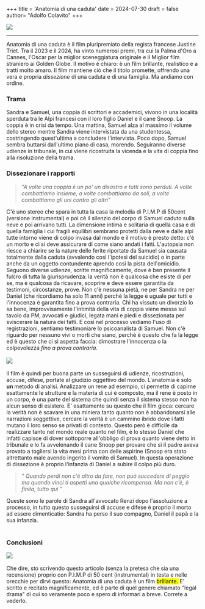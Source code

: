 +++
title = 'Anatomia di una caduta'
date = 2024-07-30
draft = false
author= "Adolfo Colavito"
+++ 

<img src="/images/AnatomiaCaduta.png" class="img-fluid">
<hr>


<p>
Anatomia di una caduta è il film pluripremiato della regista francese Justine Triet. Tra il 2023 e il 2024, ha vinto numerosi premi, tra cui la Palma d'Oro a Cannes, l'Oscar per la miglior sceneggiatura originale e il Miglior film straniero ai Golden Globe. Il motivo è chiaro: è un film brillante, realistico e a tratti molto amaro.
Il film mantiene ciò che il titolo promette, offrendo una vera e propria <em> dissezione </em> di una caduta e di una famiglia. Ma andiamo con ordine.
<h3>Trama</h3>
<p>Sandra e Samuel, una coppia di scrittori e accademici, vivono in una località sperduta tra le Alpi francesi con il loro figlio Daniel e il cane Snoop. La coppia è in crisi da tempo. Una mattina, Samuel alza al massimo il volume dello stereo mentre Sandra viene intervistata da una studentessa, costringendo quest'ultima a concludere l'intervista. Poco dopo, Samuel sembra buttarsi dall'ultimo piano di casa, morendo. Seguiranno diverse udienze in tribunale, in cui viene ricostruita la vicenda e la vita di coppia fino alla risoluzione della trama.  </p>
<h3>Dissezionare i rapporti </h3>

<blockquote> <em> "A volte una coppia è un po' un disastro e tutti sono perduti. A volte combattiamo insieme, a volte combattiamo da soli, a volte combattiamo gli uni contro gli altri" </em> </blockquote>

C'è uno stereo che spara in tutta la casa la melodia di P.I.M.P di 50cent (versione instrumental) e poi cè il silenzio del corpo di Samuel caduto sulla neve e poi arrivano tutti. La dimensione intima e solitaria di quella casa e di quella famiglia i cui fragili equilibri sembrano protetti dalla neve e dalle alpi tutte intorno viene di colpo invasa dal mondo e il motivo è presto detto: c'è un morto e ci si deve assicurare di come siano andati i fatti. L'autopsia non riesce a chiarire se la nature delle ferite riportate da Samuel sia causata totalmente dalla caduta (avvalendo così l'ipotesi del suicidio) o in parte anche da un oggetto contundente aprendo così la pista dell'omicidio. Seguono diverse udienze, scritte magnificamente, dove è ben presente il fulcro di tutta la giurisprudenza: la verità non è qualcosa che esiste di per se, ma è qualcosa da ricavare, scoprire e deve essere garantita da testimoni, circostanze, prove. Non c'è nessuna pietà, ne per Sandra ne per Daniel (che ricordiamo ha solo 11 anni) perchè la legge è uguale per tutti e l'innocenza è garantita fino a prova contraria. Chi ha vissuto un divorzio lo sa bene, improvvisamente l'intimità della vita di coppia viene messa sul tavolo da PM, avvocati e giudici, legata mani e piedi e dissezionata per sviscerare la natura dei fatti. E così nel processo vediamo l'uso di registrazioni, sentiamo testimoniare lo psicoanalista di Samuel. Non c'è riguardo per nessuno vivi o morti che siano, perchè è questo che fa la legge ed è questo che ci si aspetta faccia: dimostrare l'innocenza o la colpevolezza <em>  fino a prova contraria.  </em> <br><br>
<img src ="/images/Daniel.jpg" class="img-fluid"> <br> <br>
Il film  è quindi per buona parte un susseguirsi di udienze, ricostruzioni, accuse, difese, portate al giudizio oggettivo del mondo. L'anatomia è solo <strong> un </strong> metodo di analisi. Analizzare un rene ad esempio,  ci permette di capirne esattamente le strutture e la materia di cui è composto, ma il rene è posto in un corpo, è una parte del sistema che quindi senza il sistema stesso non ha alcun senso di esistere. E' esattamente su questo che il film gioca: cercare la verità non è scavare in una miniera tanto quanto non è abbandonarsi alle narrazioni soggettive, cercare la verità è un cammino ibrido dove i fatti mutano il loro senso se privati di contesto. Questo però è difficile da realizzare tanto nel mondo reale quanto nel film, è lo stesso Daniel che  infatti capisce di dover sottoporre all'obbligo di prova quanto viene detto in tribunale e lo fa avvelenando il cane Snoop per provare che sì il padre aveva provato a togliersi la vita mesi prima con delle aspirine (Snoop era stato altrettanto male avendo ingerito il vomito di Samuel). In questa operazione di dissezione è proprio l'infanzia di  Daniel a subire il colpo più duro.
<blockquote> <em> " Quando perdi non c'è altro da fare, non può succedere di peggio ma quando vinci ti aspetti una qualche ricompensa. Ma non c'è, è finita, tutto qui " </em> </blockquote>
Queste sono le parole di Sandra all'avvocato Renzi dopo l'assoluzione a processo, in tutto questo susseguirsi di accuse e difese è proprio il morto ad essere dimenticatio: Sandra ha perso il suo compagno, Daniel il papà e la sua infanzia.
<br> <br>
<h3> Conclusioni </h3>
<img src="/images/Anatomia2.png" class="img-fluid" >
<br> <br>
Che dire, sto scrivendo questo articolo (senza la pretesa che sia una recensione) proprio con P.I.M.P di 50 cent (instrumental) in testa e nelle orecchie per dirvi questo: Anatomia di una caduta è un film <mark> brillante. </mark> E' scritto e recitato magnificamente, ed è parte di quel genere chiamato "legal drama" di cui so veramente poco e spero di informari a breve. Correte a vederlo. 
<br><br>
 
</p> 